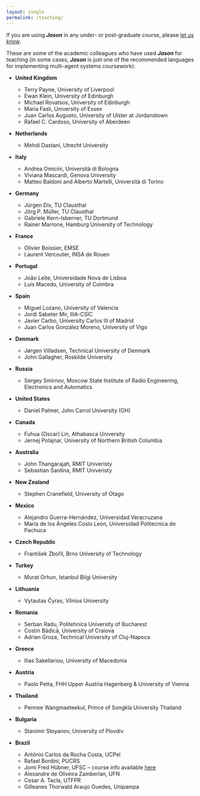 ```yaml
---
layout: single
permalink: /teaching/
---
```


If you are using _**Jason**_ in any under- or post-graduate course, please [let us know](mailto:jason.developers@gmail.com?subject=Jason%20Website:%20courses%20using%20Jason).

These are some of the academic colleagues who have used _**Jason**_ for teaching (in some cases, _**Jason**_ is just one of the recommended languages for implementing multi-agent systems coursework):

- **United Kingdom**
	- Terry Payne, University of Liverpool
	- Ewan Klein, University of Edinburgh
	- Michael Rovatsos, University of Edinburgh
	- Maria Fasli, University of Essex
	- Juan Carlos Augusto, University of Ulster at Jordanstown
	- Rafael C. Cardoso, University of Aberdeen

- **Netherlands**
	- Mehdi Dastani, Utrecht University

- **Italy**
	- Andrea Omicini, Università di Bologna
	- Viviana Mascardi, Genova University
	- Matteo Baldoni and Alberto Martelli, Università di Torino

- **Germany**
	- Jürgen Dix, TU Clausthal
	- Jörg P. Müller, TU Clausthal
	- Gabriele Kern-Isberner, TU Dortmund
	- Rainer Marrone, Hamburg University of Technology

- **France**
	- Olivier Boissier, EMSE
	- Laurent Vercouter, INSA de Rouen

- **Portugal**
	- João Leite, Universidade Nova de Lisboa
	- Luís Macedo, University of Coimbra

- **Spain**
	- Miguel Lozano, University of Valencia
	- Jordi Sabeter Mir, IIIA-CSIC
	- Javier Carbo, University Carlos III of Madrid
	- Juan Carlos González Moreno, University of Vigo

- **Denmark**
	- Jørgen Villadsen, Technical University of Denmark
	- John Gallagher, Roskilde University

- **Russia**
	- Sergey Smirnov, Moscow State Institute of Radio Engineering, Electronics and Automatics

- **United States**
	- Daniel Palmer, John Carrol University (OH)

- **Canada**
	- Fuhua (Oscar) Lin, Athabasca University
	- Jernej Polajnar, University of Northern British Columbia

- **Australia**
	- John Thangarajah, RMIT Univeristy
	- Sebastian Sardina, RMIT Univeristy

- **New Zealand**
	- Stephen Cranefield, University of Otago

- **Mexico**
	- Alejandro Guerra-Hernández, Universidad Veracruzana
	- María de los Ángeles Cosío León, Universidad Politecnica de Pachuca

- **Czech Republic**
	- František Zbořil, Brno University of Technology

- **Turkey**
	- Murat Orhun, Istanbul Bilgi University

- **Lithuania**
	- Vytautas Čyras, Vilnius University

- **Romania**
	- Serban Radu, Politehnica University of Bucharest
	- Costin Bădică, University of Craiova
	- Adrian Groza, Technical University of Cluj-Napoca

- **Greece**
	- Ilias Sakellariou, University of Macedonia

- **Austria**
	- Paolo Petta, FHH Upper Austria Hagenberg & University of Vienna

- **Thailand** 
	- Pennee Wangmaeteekul, Prince of Songkla University Thailand

- **Bulgaria**
	- Stanimir Stoyanov, University of Plovdiv

- **Brazil**
	- Antônio Carlos da Rocha Costa, UCPel
	- Rafael Bordini, PUCRS
	- Jomi Fred Hübner, UFSC – course info available [here](https://jomi.das.ufsc.br/mas/)
	- Alexandre de Oliveira Zamberlan, UFN
	- Cesar A. Tacla, UTFPR
	- Gilleanes Thorwald Araujo Guedes, Unipampa



